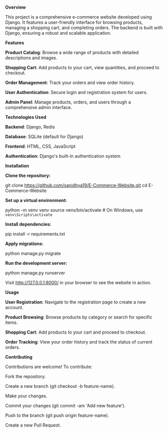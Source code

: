 **Overview**

This project is a comprehensive e-commerce website developed using Django. It features a user-friendly interface for browsing products, managing a shopping cart, and completing orders. The backend is built with Django, ensuring a robust and scalable application.

**Features**

**Product Catalog**: Browse a wide range of products with detailed descriptions and images.

**Shopping Cart**: Add products to your cart, view quantities, and proceed to checkout.

**Order Management**: Track your orders and view order history.

**User Authentication**: Secure login and registration system for users.

**Admin Panel**: Manage products, orders, and users through a comprehensive admin interface.

**Technologies Used**

**Backend**: Django, Redis

**Database**: SQLite (default for Django)

**Frontend**: HTML, CSS, JavaScript

**Authentication**: Django's built-in authentication system

**Installation**

**Clone the repository:**

git clone https://github.com/sanidhya19/E-Commerce-Website.git
cd E-Commerce-Website


**Set up a virtual environment:**

python -m venv venv
source venv/bin/activate  # On Windows, use `venv\Scripts\activate`


**Install dependencies:**

pip install -r requirements.txt


**Apply migrations:**

python manage.py migrate


**Run the development server:**

python manage.py runserver


Visit http://127.0.0.1:8000/ in your browser to see the website in action.

**Usage**

**User Registration**: Navigate to the registration page to create a new account.

**Product Browsing**: Browse products by category or search for specific items.

**Shopping Cart**: Add products to your cart and proceed to checkout.

**Order Tracking**: View your order history and track the status of current orders.

**Contributing**

Contributions are welcome! To contribute:

Fork the repository.

Create a new branch (git checkout -b feature-name).

Make your changes.

Commit your changes (git commit -am 'Add new feature').

Push to the branch (git push origin feature-name).

Create a new Pull Request.
